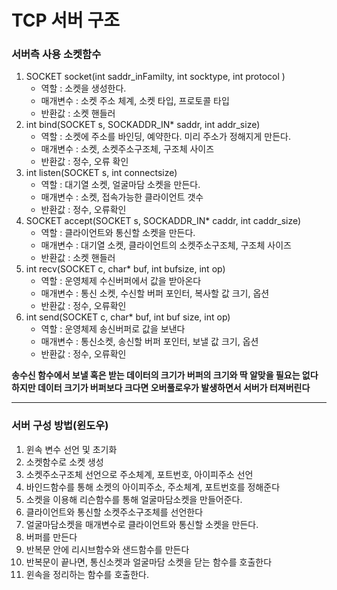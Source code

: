 # TCP 서버 구조   

### 서버측 사용 소켓함수   
1. SOCKET socket(int saddr_inFamilty, int socktype, int protocol )
   * 역할 : 소켓을 생성한다.
   * 매개변수 : 소켓 주소 체계, 소켓 타입, 프로토콜 타입
   * 반환값 : 소켓 핸들러
2. int bind(SOCKET s, SOCKADDR_IN* saddr, int addr_size)
   * 역할 : 소켓에 주소를 바인딩, 예약한다. 미리 주소가 정해지게 만든다.
   * 매개변수 : 소켓, 소켓주소구조체, 구조체 사이즈
   * 반환값 : 정수, 오류 확인
3. int listen(SOCKET s, int connectsize)
   * 역할 : 대기열 소켓, 얼굴마담 소켓을 만든다.
   * 매개변수 : 소켓, 접속가능한 클라이언트 갯수
   * 반환값 : 정수, 오류확인
4. SOCKET accept(SOCKET s, SOCKADDR_IN* caddr, int caddr_size)
   * 역할 : 클라이언트와 통신할 소켓을 만든다.
   * 매개변수 : 대기열 소켓, 클라이언트의 소켓주소구조체, 구조체 사이즈
   * 반환값 : 소켓 핸들러 
5. int recv(SOCKET c, char* buf, int bufsize, int op)
   * 역할 : 운영체제 수신버퍼에서 값을 받아온다
   * 매개변수 : 통신 소켓, 수신할 버퍼 포인터, 복사할 값 크기, 옵션
   * 반환값 : 정수, 오류확인   
6. int send(SOCKET c, char* buf, int buf size, int op)   
   * 역할 : 운영체제 송신버퍼로 값을 보낸다
   * 매개변수 : 통신소켓, 송신할 버퍼 포인터, 보낼 값 크기, 옵션
   * 반환값 : 정수, 오류확인

**송수신 함수에서 보낼 혹은 받는 데이터의 크기가 버퍼의 크기와 딱 알맞을 필요는 없다**   
**하지만 데이터 크기가 버퍼보다 크다면 오버풀로우가 발생하면서 서버가 터져버린다**

---------------

### 서버 구성 방법(윈도우)   
1. 윈속 변수 선언 및 초기화
2. 소켓함수로 소켓 생성
3. 소켓주소구조체 선언으로 주소체계, 포트번호, 아이피주소 선언
4. 바인드함수를 통해 소켓의 아이피주소, 주소체계, 포트번호를 정해준다
5. 소켓을 이용해 리슨함수를 통해 얼굴마담소켓을 만들어준다.
6. 클라이언트와 통신할 소켓주소구조체를 선언한다
7. 얼굴마담소켓을 매개변수로 클라이언트와 통신할 소켓을 만든다.
8. 버퍼를 만든다
9. 반복문 안에 리시브함수와 샌드함수를 만든다
10. 반복문이 끝나면, 통신소켓과 얼굴마담 소켓을 닫는 함수를 호출한다
11. 윈속을 정리하는 함수를 호출한다.
